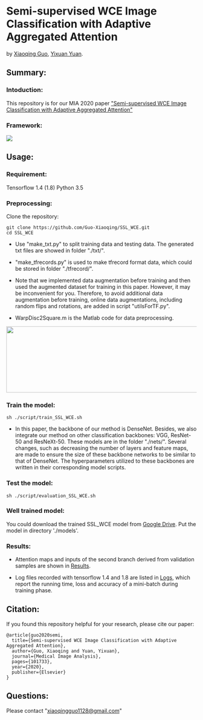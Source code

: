 # Semi-supervised WCE Image Classification with Adaptive Aggregated Attention 

by [Xiaoqing Guo](https://guo-xiaoqing.github.io/), [Yixuan Yuan](http://www.ee.cityu.edu.hk/~yxyuan/people/people.htm).

## Summary:

### Intoduction:
This repository is for our MIA 2020 paper ["Semi-supervised WCE Image Classification with Adaptive Aggregated Attention"](https://www.sciencedirect.com/science/article/pii/S1361841520300979)

### Framework:
![](https://github.com/Guo-Xiaoqing/SSL_WCE/raw/master/Figs/network.png)

## Usage:
### Requirement:
Tensorflow 1.4 (1.8)
Python 3.5

### Preprocessing:
Clone the repository:
```
git clone https://github.com/Guo-Xiaoqing/SSL_WCE.git
cd SSL_WCE 
```
* Use "make_txt.py" to split training data and testing data. The generated txt files are showed in folder "./txt/".

* "make_tfrecords.py" is used to make tfrecord format data, which could be stored in folder "./tfrecord/".

* Note that we implemented data augmentation before training and then used the augmented dataset for training in this paper. However, it may be inconvenient for you. Therefore, to avoid additional data augmentation before training, online data augmentations, including random flips and rotations, are added in script "utilsForTF.py". 

* WarpDisc2Square.m is the Matlab code for data preprocessing. 
<img src="https://github.com/Guo-Xiaoqing/SSL_WCE/raw/master/Figs/preprocess.png" width="600" height="175" />

### Train the model: 
```
sh ./script/train_SSL_WCE.sh
```

* In this paper, the backbone of our method is DenseNet. Besides, we also integrate our method on other classification backbones: VGG, ResNet-50 and ResNeXt-50. These models are in the folder "./nets/". Several changes, such as decreasing the number of layers and feature maps, are made to ensure the size of these backbone networks to be similar to that of DenseNet. The hyperparameters utilized to these backbones are written in their corresponding model scripts.

### Test the model: 
```
sh ./script/evaluation_SSL_WCE.sh
```

### Well trained model:
You could download the trained SSL_WCE model from [Google Drive](https://drive.google.com/file/d/1j-Q_u0-Xyp2xYjA55d8zsV1mM9DE2DRc/view?usp=sharing). Put the model in directory './models'.

### Results:
* Attention maps and inputs of the second branch derived from validation samples are shown in [Results](https://github.com/Guo-Xiaoqing/SSL_WCE/tree/master/models/attention_map/).

* Log files recorded with tensorflow 1.4 and 1.8 are listed in [Logs](https://github.com/Guo-Xiaoqing/SSL_WCE/tree/master/models/logs/), which report the running time, loss and accuracy of a mini-batch during training phase.

## Citation:
If you found this repository helpful for your research, please cite our paper:
```
@article{guo2020semi,
  title={Semi-supervised WCE Image Classification with Adaptive Aggregated Attention},
  author={Guo, Xiaoqing and Yuan, Yixuan},
  journal={Medical Image Analysis},
  pages={101733},
  year={2020},
  publisher={Elsevier}
}
```

## Questions:
Please contact "xiaoqingguo1128@gmail.com" 
